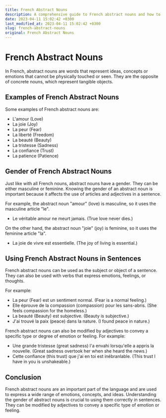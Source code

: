 ```yaml
---
title: French Abstract Nouns
description: A comprehensive guide to French abstract nouns and how to use them in sentences.
date: 2023-04-11 15:02:42 +0300
last_modified_at: 2023-04-11 15:02:42 +0300
slug: french-abstract-nouns
original: French Abstract Nouns
---
```

# French Abstract Nouns

In French, abstract nouns are words that represent ideas, concepts or emotions that cannot be physically touched or seen. They are the opposite of concrete nouns, which represent tangible objects.

## Examples of French Abstract Nouns

Some examples of French abstract nouns are:

- L'amour (Love)
- La joie (Joy)
- La peur (Fear)
- La liberté (Freedom)
- La beauté (Beauty)
- La tristesse (Sadness)
- La confiance (Trust)
- La patience (Patience)

## Gender of French Abstract Nouns

Just like with all French nouns, abstract nouns have a gender. They can be either masculine or feminine. Knowing the gender of an abstract noun is important because it affects the use of articles and adjectives in a sentence.

For example, the abstract noun "amour" (love) is masculine, so it uses the masculine article "le".

- Le véritable amour ne meurt jamais. (True love never dies.)

On the other hand, the abstract noun "joie" (joy) is feminine, so it uses the feminine article "la".

- La joie de vivre est essentielle. (The joy of living is essential.)

## Using French Abstract Nouns in Sentences

French abstract nouns can be used as the subject or object of a sentence. They can also be used with verbs that express emotions, feelings, or thoughts.

For example:

- La peur (Fear) est un sentiment normal. (Fear is a normal feeling.)
- Elle éprouve de la compassion (compassion) pour les sans-abris. (She feels compassion for the homeless.)
- La beauté (Beauty) est subjective. (Beauty is subjective.)
- J'ai trouvé la paix (peace) dans la nature. (I found peace in nature.)

French abstract nouns can also be modified by adjectives to convey a specific type or degree of emotion or feeling. For example:

- Une grande tristesse (great sadness) l'a envahi lorsqu'elle a appris la nouvelle. (Great sadness overtook her when she heard the news.)
- Cette confiance (this trust) que j'ai en toi est inébranlable. (This trust I have in you is unshakeable.)

## Conclusion

French abstract nouns are an important part of the language and are used to express a wide range of emotions, concepts, and ideas. Understanding the gender of abstract nouns is crucial to using them correctly in sentences. They can be modified by adjectives to convey a specific type of emotion or feeling.